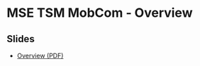 # MSE TSM MobCom - Overview
## Slides
* [Overview (PDF)](http://www.tamberg.org/mse/2024/hs/TSM_MobCom_Overview.pdf)
